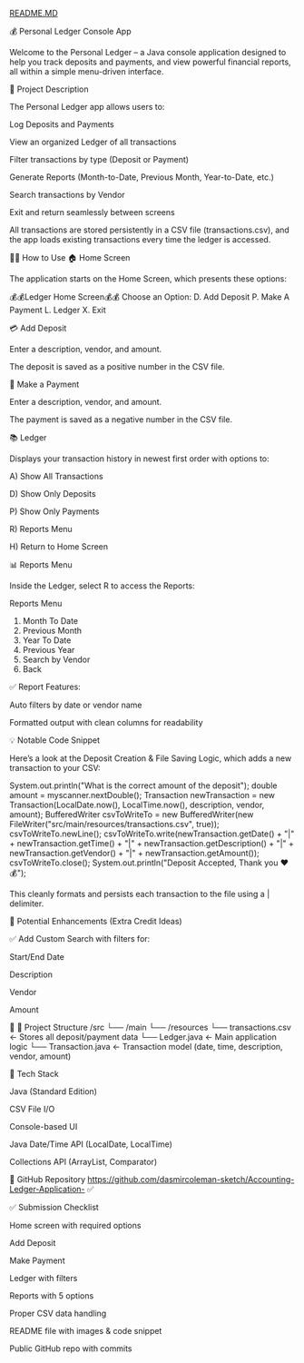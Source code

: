 [README.MD](https://github.com/user-attachments/files/22958369/README.MD)

💰 Personal Ledger Console App

Welcome to the Personal Ledger – a Java console application designed to help you track deposits and payments, and view powerful financial reports, all within a simple menu-driven interface.

📜 Project Description

The Personal Ledger app allows users to:

Log Deposits and Payments

View an organized Ledger of all transactions

Filter transactions by type (Deposit or Payment)

Generate Reports (Month-to-Date, Previous Month, Year-to-Date, etc.)

Search transactions by Vendor

Exit and return seamlessly between screens

All transactions are stored persistently in a CSV file (transactions.csv), and the app loads existing transactions every time the ledger is accessed.

🧑‍💻 How to Use
🏠 Home Screen

The application starts on the Home Screen, which presents these options:

💰💰Ledger Home Screen💰💰
Choose an Option:
D. Add Deposit
P. Make A Payment
L. Ledger
X. Exit

💳 Add Deposit

Enter a description, vendor, and amount.

The deposit is saved as a positive number in the CSV file.

💸 Make a Payment

Enter a description, vendor, and amount.

The payment is saved as a negative number in the CSV file.

📚 Ledger

Displays your transaction history in newest first order with options to:

A) Show All Transactions

D) Show Only Deposits

P) Show Only Payments

R) Reports Menu

H) Return to Home Screen

📊 Reports Menu

Inside the Ledger, select R to access the Reports:

Reports Menu
1. Month To Date
2. Previous Month
3. Year To Date
4. Previous Year
5. Search by Vendor
0. Back

✅ Report Features:

Auto filters by date or vendor name

Formatted output with clean columns for readability


💡 Notable Code Snippet

Here’s a look at the Deposit Creation & File Saving Logic, which adds a new transaction to your CSV:

System.out.println("What is the correct amount of the deposit");
double amount = myscanner.nextDouble();
Transaction newTransaction = new Transaction(LocalDate.now(), LocalTime.now(), description, vendor, amount);
BufferedWriter csvToWriteTo = new BufferedWriter(new FileWriter("src/main/resources/transactions.csv", true));
csvToWriteTo.newLine();
csvToWriteTo.write(newTransaction.getDate() + "|" + newTransaction.getTime() +
"|" + newTransaction.getDescription() + "|" +
newTransaction.getVendor() + "|" + newTransaction.getAmount());
csvToWriteTo.close();
System.out.println("Deposit Accepted, Thank you ❤️💰");


This cleanly formats and persists each transaction to the file using a | delimiter.

🧪 Potential Enhancements (Extra Credit Ideas)

✅ Add Custom Search with filters for:

Start/End Date

Description

Vendor

Amount

🎨
📁 Project Structure
/src
└── /main
└── /resources
└── transactions.csv   ← Stores all deposit/payment data
└── Ledger.java                  ← Main application logic
└── Transaction.java             ← Transaction model (date, time, description, vendor, amount)

🔧 Tech Stack

Java (Standard Edition)

CSV File I/O

Console-based UI

Java Date/Time API (LocalDate, LocalTime)

Collections API (ArrayList, Comparator)

🔗 GitHub Repository
https://github.com/dasmircoleman-sketch/Accounting-Ledger-Application-
✅ 

✅ Submission Checklist

Home screen with required options

Add Deposit

Make Payment

Ledger with filters

Reports with 5 options

Proper CSV data handling

README file with images & code snippet

Public GitHub repo with commits
